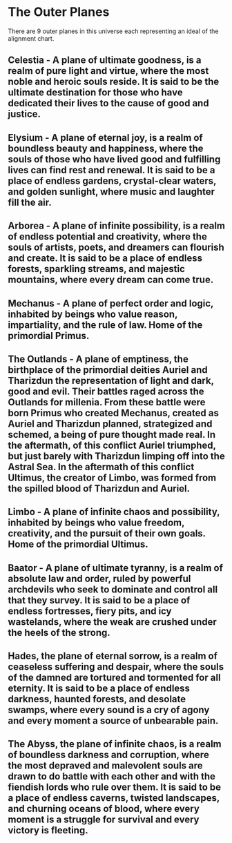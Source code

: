 # The Outer Planes

There are 9 outer planes in this universe each representing an ideal of the alignment chart. 


## Celestia - A plane of ultimate goodness, is a realm of pure light and virtue, where the most noble and heroic souls reside. It is said to be the ultimate destination for those who have dedicated their lives to the cause of good and justice.

## Elysium - A plane of eternal joy, is a realm of boundless beauty and happiness, where the souls of those who have lived good and fulfilling lives can find rest and renewal. It is said to be a place of endless gardens, crystal-clear waters, and golden sunlight, where music and laughter fill the air.

## Arborea - A plane of infinite possibility, is a realm of endless potential and creativity, where the souls of artists, poets, and dreamers can flourish and create. It is said to be a place of endless forests, sparkling streams, and majestic mountains, where every dream can come true.


## Mechanus - A plane of perfect order and logic, inhabited by beings who value reason, impartiality, and the rule of law. Home of the primordial Primus.

## The Outlands - A plane of emptiness, the birthplace of the primordial deities Auriel and Tharizdun the representation of light and dark, good and evil. Their battles raged across the Outlands for millenia. From these battle were born Primus who created Mechanus, created as Auriel and Tharizdun planned, strategized and schemed, a being of pure thought made real. In the aftermath, of this conflict Auriel triumphed, but just barely with Tharizdun limping off into the Astral Sea. In the aftermath of this conflict Ultimus, the creator of Limbo, was formed from the spilled blood of Tharizdun and Auriel. 

## Limbo - A plane of infinite chaos and possibility, inhabited by beings who value freedom, creativity, and the pursuit of their own goals. Home of the primordial Ultimus.

## Baator - A plane of ultimate tyranny, is a realm of absolute law and order, ruled by powerful archdevils who seek to dominate and control all that they survey. It is said to be a place of endless fortresses, fiery pits, and icy wastelands, where the weak are crushed under the heels of the strong.

## Hades, the plane of eternal sorrow, is a realm of ceaseless suffering and despair, where the souls of the damned are tortured and tormented for all eternity. It is said to be a place of endless darkness, haunted forests, and desolate swamps, where every sound is a cry of agony and every moment a source of unbearable pain.

## The Abyss, the plane of infinite chaos, is a realm of boundless darkness and corruption, where the most depraved and malevolent souls are drawn to do battle with each other and with the fiendish lords who rule over them. It is said to be a place of endless caverns, twisted landscapes, and churning oceans of blood, where every moment is a struggle for survival and every victory is fleeting.
